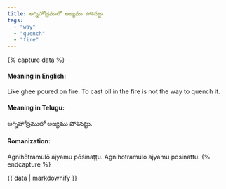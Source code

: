 ```yaml
---
title: అగ్నిహోత్రములో అజ్యము పోశినట్టు.
tags:
  - "way"
  - "quench"
  - "fire"
---
```


{% capture data %}
#### Meaning in English:
Like ghee poured on fire.
To cast oil in the fire is not the way to quench it.

#### Meaning in Telugu:
అగ్నిహోత్రములో అజ్యము పోశినట్టు.

#### Romanization:
Agnihōtramulō ajyamu pōśinaṭṭu.
Agnihotramulo ajyamu posinattu.
{% endcapture %}

{{ data | markdownify }}

